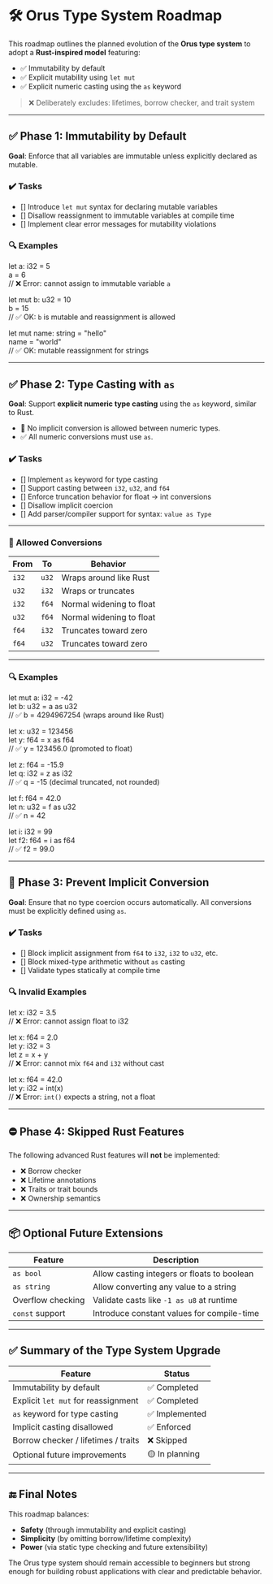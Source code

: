 
# 🛠️ Orus Type System Roadmap

This roadmap outlines the planned evolution of the **Orus type system** to adopt a **Rust-inspired model** featuring:

- ✅ Immutability by default
- ✅ Explicit mutability using `let mut`
- ✅ Explicit numeric casting using the `as` keyword

> ❌ Deliberately excludes: lifetimes, borrow checker, and trait system

---

## ✅ Phase 1: Immutability by Default

**Goal**: Enforce that all variables are immutable unless explicitly declared as mutable.

### ✔️ Tasks

- [] Introduce `let mut` syntax for declaring mutable variables
- [] Disallow reassignment to immutable variables at compile time
- [] Implement clear error messages for mutability violations

### 🔍 Examples

let a: i32 = 5  
a = 6  
// ❌ Error: cannot assign to immutable variable `a`

let mut b: u32 = 10  
b = 15  
// ✅ OK: `b` is mutable and reassignment is allowed

let mut name: string = "hello"  
name = "world"  
// ✅ OK: mutable reassignment for strings

---

## ✅ Phase 2: Type Casting with `as`

**Goal**: Support **explicit numeric type casting** using the `as` keyword, similar to Rust.

- 🚫 No implicit conversion is allowed between numeric types.
- ✅ All numeric conversions must use `as`.

### ✔️ Tasks

- [] Implement `as` keyword for type casting
- [] Support casting between `i32`, `u32`, and `f64`
- [] Enforce truncation behavior for float → int conversions
- [] Disallow implicit coercion
- [] Add parser/compiler support for syntax: `value as Type`

---

### 🔁 Allowed Conversions

| From   | To   | Behavior                          |
|--------|------|-----------------------------------|
| `i32`  | `u32`| Wraps around like Rust            |
| `u32`  | `i32`| Wraps or truncates                |
| `i32`  | `f64`| Normal widening to float          |
| `u32`  | `f64`| Normal widening to float          |
| `f64`  | `i32`| Truncates toward zero             |
| `f64`  | `u32`| Truncates toward zero             |

---

### 🔍 Examples

let mut a: i32 = -42  
let b: u32 = a as u32  
// ✅ b = 4294967254 (wraps around like Rust)

let x: u32 = 123456  
let y: f64 = x as f64  
// ✅ y = 123456.0 (promoted to float)

let z: f64 = -15.9  
let q: i32 = z as i32  
// ✅ q = -15 (decimal truncated, not rounded)

let f: f64 = 42.0  
let n: u32 = f as u32  
// ✅ n = 42

let i: i32 = 99  
let f2: f64 = i as f64  
// ✅ f2 = 99.0

---

## 🚫 Phase 3: Prevent Implicit Conversion

**Goal**: Ensure that no type coercion occurs automatically. All conversions must be explicitly defined using `as`.

### ✔️ Tasks

- [] Block implicit assignment from `f64` to `i32`, `i32` to `u32`, etc.
- [] Block mixed-type arithmetic without `as` casting
- [] Validate types statically at compile time

### 🔍 Invalid Examples

let x: i32 = 3.5  
// ❌ Error: cannot assign float to i32

let x: f64 = 2.0  
let y: i32 = 3  
let z = x + y  
// ❌ Error: cannot mix `f64` and `i32` without cast

let x: f64 = 42.0  
let y: i32 = int(x)  
// ❌ Error: `int()` expects a string, not a float

---

## ⛔ Phase 4: Skipped Rust Features

The following advanced Rust features will **not** be implemented:

- ❌ Borrow checker
- ❌ Lifetime annotations
- ❌ Traits or trait bounds
- ❌ Ownership semantics

---

## 📦 Optional Future Extensions

| Feature            | Description                                 |
|--------------------|---------------------------------------------|
| `as bool`          | Allow casting integers or floats to boolean |
| `as string`        | Allow converting any value to a string      |
| Overflow checking  | Validate casts like `-1 as u8` at runtime   |
| `const` support    | Introduce constant values for compile-time  |

---

## ✅ Summary of the Type System Upgrade

| Feature                               | Status        |
|---------------------------------------|---------------|
| Immutability by default               | ✅ Completed   |
| Explicit `let mut` for reassignment   | ✅ Completed   |
| `as` keyword for type casting         | ✅ Implemented |
| Implicit casting disallowed           | ✅ Enforced    |
| Borrow checker / lifetimes / traits  | ❌ Skipped     |
| Optional future improvements          | 🟡 In planning |

---

## 🔚 Final Notes

This roadmap balances:
- **Safety** (through immutability and explicit casting)
- **Simplicity** (by omitting borrow/lifetime complexity)
- **Power** (via static type checking and future extensibility)

The Orus type system should remain accessible to beginners but strong enough for building robust applications with clear and predictable behavior.
